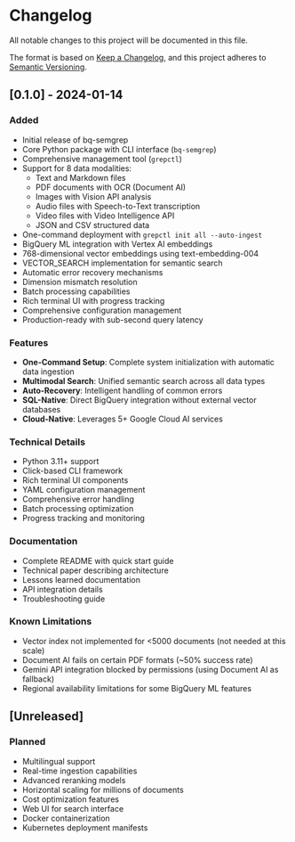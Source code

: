 # Changelog

All notable changes to this project will be documented in this file.

The format is based on [Keep a Changelog](https://keepachangelog.com/en/1.1.0/),
and this project adheres to [Semantic Versioning](https://semver.org/spec/v2.0.0.html).

## [0.1.0] - 2024-01-14

### Added
- Initial release of bq-semgrep
- Core Python package with CLI interface (`bq-semgrep`)
- Comprehensive management tool (`grepctl`)
- Support for 8 data modalities:
  - Text and Markdown files
  - PDF documents with OCR (Document AI)
  - Images with Vision API analysis
  - Audio files with Speech-to-Text transcription
  - Video files with Video Intelligence API
  - JSON and CSV structured data
- One-command deployment with `grepctl init all --auto-ingest`
- BigQuery ML integration with Vertex AI embeddings
- 768-dimensional vector embeddings using text-embedding-004
- VECTOR_SEARCH implementation for semantic search
- Automatic error recovery mechanisms
- Dimension mismatch resolution
- Batch processing capabilities
- Rich terminal UI with progress tracking
- Comprehensive configuration management
- Production-ready with sub-second query latency

### Features
- **One-Command Setup**: Complete system initialization with automatic data ingestion
- **Multimodal Search**: Unified semantic search across all data types
- **Auto-Recovery**: Intelligent handling of common errors
- **SQL-Native**: Direct BigQuery integration without external vector databases
- **Cloud-Native**: Leverages 5+ Google Cloud AI services

### Technical Details
- Python 3.11+ support
- Click-based CLI framework
- Rich terminal UI components
- YAML configuration management
- Comprehensive error handling
- Batch processing optimization
- Progress tracking and monitoring

### Documentation
- Complete README with quick start guide
- Technical paper describing architecture
- Lessons learned documentation
- API integration details
- Troubleshooting guide

### Known Limitations
- Vector index not implemented for <5000 documents (not needed at this scale)
- Document AI fails on certain PDF formats (~50% success rate)
- Gemini API integration blocked by permissions (using Document AI as fallback)
- Regional availability limitations for some BigQuery ML features

## [Unreleased]

### Planned
- Multilingual support
- Real-time ingestion capabilities
- Advanced reranking models
- Horizontal scaling for millions of documents
- Cost optimization features
- Web UI for search interface
- Docker containerization
- Kubernetes deployment manifests